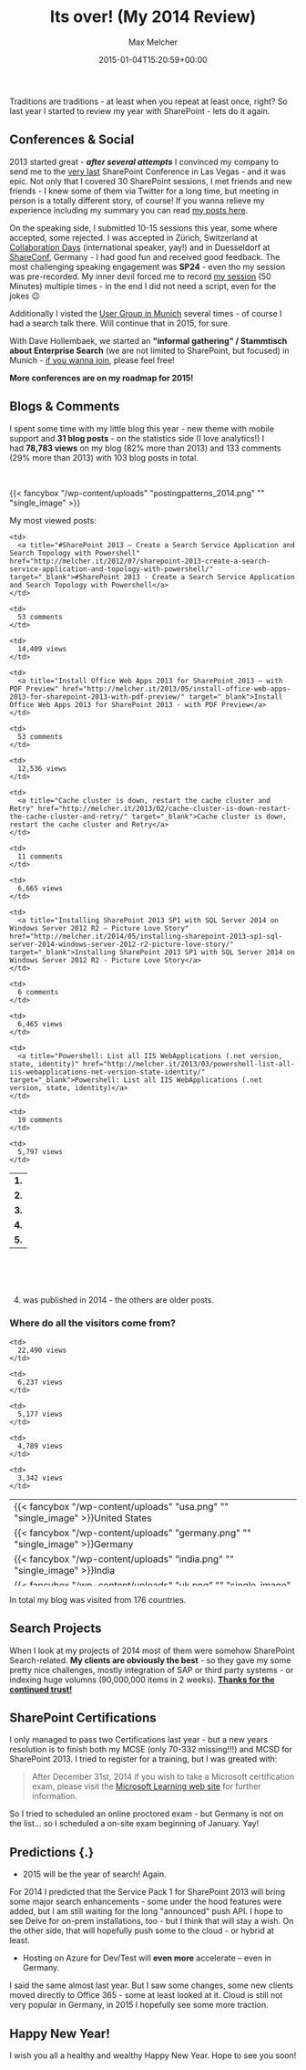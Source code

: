 ﻿---
title: Its over! (My 2014 Review)
author: Max Melcher
aliases:
   - "/post/2015-01-04-2014-review/"
2015: "01"
type: post
date: 2015-01-04T15:20:59+00:00
url: /2015/01/2014-review/
yourls_shorturl:
  - http://melcher.it/s/3S
categories:
  - Uncategorized

---
Traditions are traditions - at least when you repeat at least once, right? So last year I started to review&nbsp;my year with SharePoint - lets do it again.

## Conferences & Social

2013 started great - _**after several attempts**_ I convinced my company to send me&nbsp;to the [very last][1]&nbsp;SharePoint Conference in Las Vegas - and it was epic. Not only that I covered 30 SharePoint sessions, I met friends and new friends - I knew some of them via Twitter for a long time, but meeting in person is a totally different story, of course! If you wanna relieve my experience including my summary you can read [my posts here][2].

On the speaking side, I submitted 10-15 sessions this year, some where accepted, some rejected. I was accepted in Zürich, Switzerland at [Collaboration Days][3]&nbsp;(international speaker, yay!) and in Duesseldorf at [ShareConf][4], Germany - I had good fun and received good feedback. The most challenging speaking engagement was **SP24** - even tho my session was pre-recorded. My inner devil forced me to record [my session][5] (50 Minutes) multiple times - in the end I did not need a script, even for the jokes 😉

Additionally I visted the [User Group in Munich][6] several times - of course I had a search talk there. Will continue that in 2015, for sure.

With Dave Hollembaek, we started an **"informal gathering" / Stammtisch about Enterprise Search** (we are not limited to SharePoint, but focused) in Munich - [if you wanna join][7], please feel free!

**More conferences are on my&nbsp;roadmap for 2015!&nbsp;**

## Blogs & Comments

I spent some time with&nbsp;my little blog this year - new theme with mobile support and **31 blog posts** - on the statistics side (I love analytics!) I had&nbsp;**78,783 views** on my blog (82% more than 2013) and 133 comments (29% more than 2013) with 103 blog posts in total.

&nbsp;

{{< fancybox "/wp-content/uploads" "postingpatterns_2014.png" "" "single_image" >}}

My most viewed posts:

<table style="height: 198px;" width="1886">
  <tr>
    <td>
      <strong>1.</strong>
    </td>
    
    <td>
      <a title="#SharePoint 2013 – Create a Search Service Application and Search Topology with Powershell" href="http://melcher.it/2012/07/sharepoint-2013-create-a-search-service-application-and-topology-with-powershell/" target="_blank">#SharePoint 2013 - Create a Search Service Application and Search Topology with Powershell</a>
    </td>
    
    <td>
      53 comments
    </td>
    
    <td>
      14,409 views
    </td>
  </tr>
  
  <tr>
    <td>
      <strong>2.</strong>
    </td>
    
    <td>
      <a title="Install Office Web Apps 2013 for SharePoint 2013 – with PDF Preview" href="http://melcher.it/2013/05/install-office-web-apps-2013-for-sharepoint-2013-with-pdf-preview/" target="_blank">Install Office Web Apps 2013 for SharePoint 2013 - with PDF Preview</a>
    </td>
    
    <td>
      53 comments
    </td>
    
    <td>
      12,536 views
    </td>
  </tr>
  
  <tr>
    <td>
      <strong>3.</strong>
    </td>
    
    <td>
      <a title="Cache cluster is down, restart the cache cluster and Retry" href="http://melcher.it/2013/02/cache-cluster-is-down-restart-the-cache-cluster-and-retry/" target="_blank">Cache cluster is down, restart the cache cluster and Retry</a>
    </td>
    
    <td>
      11 comments
    </td>
    
    <td>
      6,665 views
    </td>
  </tr>
  
  <tr>
    <td>
      <strong>4.</strong>
    </td>
    
    <td>
      <a title="Installing SharePoint 2013 SP1 with SQL Server 2014 on Windows Server 2012 R2 – Picture Love Story" href="http://melcher.it/2014/05/installing-sharepoint-2013-sp1-sql-server-2014-windows-server-2012-r2-picture-love-story/" target="_blank">Installing SharePoint 2013 SP1 with SQL Server 2014 on Windows Server 2012 R2 - Picture Love Story</a>
    </td>
    
    <td>
      6 comments
    </td>
    
    <td>
      6,465 views
    </td>
  </tr>
  
  <tr>
    <td>
      <strong>5.</strong>
    </td>
    
    <td>
      <a title="Powershell: List all IIS WebApplications (.net version, state, identity)" href="http://melcher.it/2013/03/powershell-list-all-iis-webapplications-net-version-state-identity/" target="_blank">Powershell: List all IIS WebApplications (.net version, state, identity)</a>
    </td>
    
    <td>
      19 comments
    </td>
    
    <td>
      5,797 views
    </td>
  </tr>
</table>

4. was published in 2014 - the others are older posts.

### Where do all the visitors come from?

<table style="height: 152px;" width="1235">
  <tr>
    <td style="vertical-align: middle;">
      {{< fancybox "/wp-content/uploads" "usa.png" "" "single_image" >}}United States
    </td>
    
    <td>
      22,490 views
    </td>
  </tr>
  
  <tr>
    <td style="vertical-align: middle;">
      {{< fancybox "/wp-content/uploads" "germany.png" "" "single_image" >}}Germany
    </td>
    
    <td>
      6,237 views
    </td>
  </tr>
  
  <tr>
    <td>
      {{< fancybox "/wp-content/uploads" "india.png" "" "single_image" >}}India
    </td>
    
    <td>
      5,177 views
    </td>
  </tr>
  
  <tr>
    <td>
      {{< fancybox "/wp-content/uploads" "uk.png" "" "single_image" >}}United Kingdom
    </td>
    
    <td>
      4,789 views
    </td>
  </tr>
  
  <tr>
    <td style="vertical-align: middle;">
      {{< fancybox "/wp-content/uploads" "canada.png" "" "single_image" >}}Canada
    </td>
    
    <td>
      3,342 views
    </td>
  </tr>
</table>

In total my blog was visited from 176 countries.

## Search Projects

When I look at my projects of 2014 most of them were somehow SharePoint Search-related. **My clients are obviously the best** - so they gave my some pretty nice challenges, mostly integration of SAP or third party systems - or indexing huge volumns (90,000,000 items in 2 weeks). <span style="text-decoration: underline;"><strong>Thanks for the continued trust!</strong></span>

## **SharePoint Certifications**

I only managed to pass&nbsp;two Certifications last year - but a new years resolution is to finish both my MCSE (only 70-332 missing!!!) and MCSD for SharePoint 2013. I tried to register for a training, but I was greated with:

> After December 31st, 2014 if you wish to take a Microsoft certification exam, please visit the <a href="http://www.microsoft.com/learning" target="_blank">Microsoft Learning web site</a> for further information.

So I tried to scheduled an online proctored exam - but Germany is not on the list&#8230; so I scheduled a on-site exam beginning of January. Yay!

## Predictions {.}

  * 2015 will be the year of search! Again.

<p class="">
  For 2014 I predicted that the Service Pack 1 for SharePoint 2013 will bring some major search enhancements - some under the hood features were added, but I am still waiting for the long "announced" push API. I hope to see Delve for on-prem installations, too - but I think that will stay a wish. On the other side, that will hopefully push some to the cloud - or hybrid at least.
</p>

  * Hosting on Azure for Dev/Test will **even more** accelerate – even in Germany.

I said the same almost last year. But I saw some changes, some new clients moved directly to Office 365 - some at least looked at it. Cloud is still not very popular in Germany, in 2015 I hopefully see some more traction.

## Happy New Year!

<p class="">
  I wish you all a healthy and wealthy Happy New Year. Hope to see you soon!
</p>

 [1]: http://blogs.office.com/2014/07/21/microsofts-unified-technology-event-for-enterprises/ "No more SPC"
 [2]: http://melcher.it/2014/03/spc14-summary/ "SPC14: My Summary"
 [3]: http://www.collaborationdays.ch/
 [4]: http://www.shareconf.de/
 [5]: https://www.youtube.com/watch?v=rlXWYUd1L6w "SP24 - Search First Migration"
 [6]: https://www.xing.com/communities/groups/sharepoint-user-group-muenchen-2739-1058429
 [7]: http://t.co/1Byg3JkVRD
